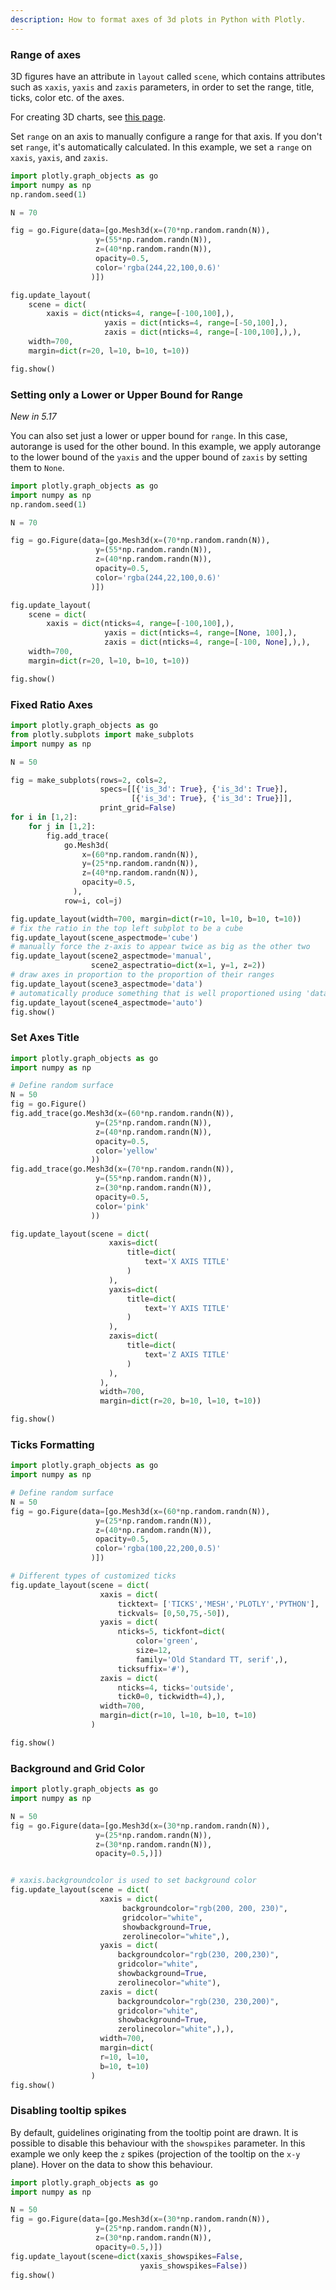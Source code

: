 ```yaml
---
description: How to format axes of 3d plots in Python with Plotly.
---
```

### Range of axes

3D figures have an attribute in `layout` called `scene`, which contains
attributes such as `xaxis`, `yaxis` and `zaxis` parameters, in order to
set the range, title, ticks, color etc. of the axes.

For creating 3D charts, see [this page](https://plotly.com/python/3d-charts/).

Set `range` on an axis to manually configure a range for that axis. If you don't set `range`, it's automatically calculated. In this example, we set a `range` on `xaxis`, `yaxis`, and `zaxis`.

```python
import plotly.graph_objects as go
import numpy as np
np.random.seed(1)

N = 70

fig = go.Figure(data=[go.Mesh3d(x=(70*np.random.randn(N)),
                   y=(55*np.random.randn(N)),
                   z=(40*np.random.randn(N)),
                   opacity=0.5,
                   color='rgba(244,22,100,0.6)'
                  )])

fig.update_layout(
    scene = dict(
        xaxis = dict(nticks=4, range=[-100,100],),
                     yaxis = dict(nticks=4, range=[-50,100],),
                     zaxis = dict(nticks=4, range=[-100,100],),),
    width=700,
    margin=dict(r=20, l=10, b=10, t=10))

fig.show()
```

### Setting only a Lower or Upper Bound for Range

*New in 5.17*

You can also set just a lower or upper bound for `range`. In this case, autorange is used for the other bound. In this example, we apply autorange to the lower bound of the `yaxis` and the upper bound of `zaxis` by setting them to `None`.

```python
import plotly.graph_objects as go
import numpy as np
np.random.seed(1)

N = 70

fig = go.Figure(data=[go.Mesh3d(x=(70*np.random.randn(N)),
                   y=(55*np.random.randn(N)),
                   z=(40*np.random.randn(N)),
                   opacity=0.5,
                   color='rgba(244,22,100,0.6)'
                  )])

fig.update_layout(
    scene = dict(
        xaxis = dict(nticks=4, range=[-100,100],),
                     yaxis = dict(nticks=4, range=[None, 100],),
                     zaxis = dict(nticks=4, range=[-100, None],),),
    width=700,
    margin=dict(r=20, l=10, b=10, t=10))

fig.show()
```

### Fixed Ratio Axes

```python
import plotly.graph_objects as go
from plotly.subplots import make_subplots
import numpy as np

N = 50

fig = make_subplots(rows=2, cols=2,
                    specs=[[{'is_3d': True}, {'is_3d': True}],
                           [{'is_3d': True}, {'is_3d': True}]],
                    print_grid=False)
for i in [1,2]:
    for j in [1,2]:
        fig.add_trace(
            go.Mesh3d(
                x=(60*np.random.randn(N)),
                y=(25*np.random.randn(N)),
                z=(40*np.random.randn(N)),
                opacity=0.5,
              ),
            row=i, col=j)

fig.update_layout(width=700, margin=dict(r=10, l=10, b=10, t=10))
# fix the ratio in the top left subplot to be a cube
fig.update_layout(scene_aspectmode='cube')
# manually force the z-axis to appear twice as big as the other two
fig.update_layout(scene2_aspectmode='manual',
                  scene2_aspectratio=dict(x=1, y=1, z=2))
# draw axes in proportion to the proportion of their ranges
fig.update_layout(scene3_aspectmode='data')
# automatically produce something that is well proportioned using 'data' as the default
fig.update_layout(scene4_aspectmode='auto')
fig.show()
```

### Set Axes Title

```python
import plotly.graph_objects as go
import numpy as np

# Define random surface
N = 50
fig = go.Figure()
fig.add_trace(go.Mesh3d(x=(60*np.random.randn(N)),
                   y=(25*np.random.randn(N)),
                   z=(40*np.random.randn(N)),
                   opacity=0.5,
                   color='yellow'
                  ))
fig.add_trace(go.Mesh3d(x=(70*np.random.randn(N)),
                   y=(55*np.random.randn(N)),
                   z=(30*np.random.randn(N)),
                   opacity=0.5,
                   color='pink'
                  ))

fig.update_layout(scene = dict(
                      xaxis=dict(
                          title=dict(
                              text='X AXIS TITLE'
                          )
                      ),
                      yaxis=dict(
                          title=dict(
                              text='Y AXIS TITLE'
                          )
                      ),
                      zaxis=dict(
                          title=dict(
                              text='Z AXIS TITLE'
                          )
                      ),
                    ),
                    width=700,
                    margin=dict(r=20, b=10, l=10, t=10))

fig.show()
```

### Ticks Formatting

```python
import plotly.graph_objects as go
import numpy as np

# Define random surface
N = 50
fig = go.Figure(data=[go.Mesh3d(x=(60*np.random.randn(N)),
                   y=(25*np.random.randn(N)),
                   z=(40*np.random.randn(N)),
                   opacity=0.5,
                   color='rgba(100,22,200,0.5)'
                  )])

# Different types of customized ticks
fig.update_layout(scene = dict(
                    xaxis = dict(
                        ticktext= ['TICKS','MESH','PLOTLY','PYTHON'],
                        tickvals= [0,50,75,-50]),
                    yaxis = dict(
                        nticks=5, tickfont=dict(
                            color='green',
                            size=12,
                            family='Old Standard TT, serif',),
                        ticksuffix='#'),
                    zaxis = dict(
                        nticks=4, ticks='outside',
                        tick0=0, tickwidth=4),),
                    width=700,
                    margin=dict(r=10, l=10, b=10, t=10)
                  )

fig.show()
```

### Background and Grid Color

```python
import plotly.graph_objects as go
import numpy as np

N = 50
fig = go.Figure(data=[go.Mesh3d(x=(30*np.random.randn(N)),
                   y=(25*np.random.randn(N)),
                   z=(30*np.random.randn(N)),
                   opacity=0.5,)])


# xaxis.backgroundcolor is used to set background color
fig.update_layout(scene = dict(
                    xaxis = dict(
                         backgroundcolor="rgb(200, 200, 230)",
                         gridcolor="white",
                         showbackground=True,
                         zerolinecolor="white",),
                    yaxis = dict(
                        backgroundcolor="rgb(230, 200,230)",
                        gridcolor="white",
                        showbackground=True,
                        zerolinecolor="white"),
                    zaxis = dict(
                        backgroundcolor="rgb(230, 230,200)",
                        gridcolor="white",
                        showbackground=True,
                        zerolinecolor="white",),),
                    width=700,
                    margin=dict(
                    r=10, l=10,
                    b=10, t=10)
                  )
fig.show()
```

### Disabling tooltip spikes

By default, guidelines originating from the tooltip point are drawn. It is possible to disable this behaviour with the `showspikes` parameter. In this example we only keep the `z` spikes (projection of the tooltip on the `x-y` plane). Hover on the data to show this behaviour.

```python
import plotly.graph_objects as go
import numpy as np

N = 50
fig = go.Figure(data=[go.Mesh3d(x=(30*np.random.randn(N)),
                   y=(25*np.random.randn(N)),
                   z=(30*np.random.randn(N)),
                   opacity=0.5,)])
fig.update_layout(scene=dict(xaxis_showspikes=False,
                             yaxis_showspikes=False))
fig.show()
```
